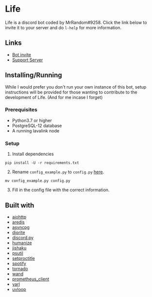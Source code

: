 # Life
Life is a discord bot coded by MrRandom#9258. Click the link below to invite it to your server and do `l-help` for more information.

## Links
* [Bot invite](https://discordapp.com/oauth2/authorize?client_id=628284183579721747&scope=bot&permissions=103926848)
* [Support Server](https://discord.gg/xP8xsHr)

## Installing/Running
While I would prefer you don't run your own instance of this bot, setup instructions will be provided for those wanting to contribute to the development of Life. (And for me incase I forget)

### Prerequisites
* Python3.7 or higher
* PostgreSQL-12 database
* A running lavalink node

### Setup
1. Install dependencies
```
pip install -U -r requirements.txt
```
2. Rename `config_example.py` to `config.py` [here](https://github.com/MyNameBeMrRandom/Life/tree/master/Life/config).
```
mv config_example.py config.py
```
3. Fill in the config file with the correct information.

## Built with
* [aiohttp](https://github.com/aio-libs/aiohttp)
* [aredis](https://github.com/NoneGG/aredis)
* [asyncpg](https://github.com/MagicStack/asyncpg)
* [diorite](https://github.com/iDevision/diorite)
* [discord.py](https://github.com/Rapptz/discord.py)
* [humanize](https://github.com/jmoiron/humanize)
* [jishaku](https://github.com/Gorialis/jishaku)
* [psutil](https://github.com/giampaolo/psutil)
* [setproctitle](https://github.com/dvarrazzo/py-setproctitle)
* [spotify](https://github.com/mental32/spotify.py)
* [tornado](https://github.com/tornadoweb/tornado)
* [wand](https://github.com/emcconville/wand)
* [prometheus_client](https://github.com/prometheus/client_python)
* [yarl](https://github.com/aio-libs/yarl)
* [uvloop](https://github.com/MagicStack/uvloop)
